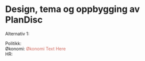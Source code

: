 # Design, tema og oppbygging av PlanDisc

Alternativ 1:  

Politikk:  
Økonomi: <font color="#d0685d">Økonomi Text Here</font>  
HR:
